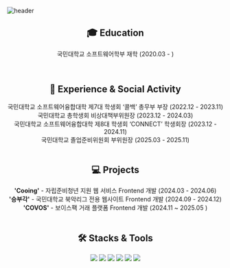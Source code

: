 ![header](https://capsule-render.vercel.app/api?type=slice&text=Chanwoo&color=93acff&fontAlign=82&fontColor=FFFFFF&animation=fadeIn&fontSize=61)
<br/>

<h2 align="center">🎓 Education</h2>

<p align="center">국민대학교 소프트웨어학부 재학 (2020.03 - )</p>

<br/>

<h2 align="center">🏫 Experience & Social Activity</h2>

<div align="center">국민대학교 소프트웨어융합대학 제7대 학생회 ‘콜백’ 총무부 부장 (2022.12 - 2023.11)</div>
<div align="center">국민대학교 총학생회 비상대책부위원장 (2023.12 - 2024.03)</div>
<div align="center">국민대학교 소프트웨어융합대학 제8대 학생회 ‘CONNECT’ 학생회장 (2023.12 - 2024.11)</div>
<div align="center">국민대학교 졸업준비위원회 부위원장 (2025.03 - 2025.11)</div>

<br/>

<h2 align="center">💻 Projects</h2>

<div align="center"><b>'Cooing'</b> - 자립준비청년 지원 웹 서비스 Frontend 개발 (2024.03 - 2024.06)</div>
<div align="center"><b>'승부각'</b> - 국민대학교 북악리그 전용 웹사이트 Frontend 개발 (2024.09 - 2024.12)</div>
<div align="center"><b>'COVOS'</b> - 보이스팩 거래 플랫폼 Frontend 개발 (2024.11 ~ 2025.05 )</div>

<br/>

<h2 align="center">🛠️ Stacks & Tools</h2>

<p align="center">
  <img src="https://img.shields.io/badge/JavaScript-F7DF1E?style=for-the-badge&logo=javascript&logoColor=white"/>
  <img src="https://img.shields.io/badge/TypeScript-3178C6?style=for-the-badge&logo=typescript&logoColor=white"/>
  <img src="https://img.shields.io/badge/React-61DAFB?style=for-the-badge&logo=react&logoColor=black"/>
  <img src="https://img.shields.io/badge/Tailwind%20CSS-06B6D4?style=for-the-badge&logo=tailwindcss&logoColor=white"/>
  <img src="https://img.shields.io/badge/Node.js-339933?style=for-the-badge&logo=node.js&logoColor=white"/>
  <img src="https://img.shields.io/badge/Figma-F24E1E?style=for-the-badge&logo=figma&logoColor=white"/>
</p>
